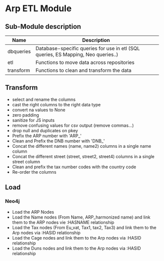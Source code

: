 # Arp ETL Module

## Sub-Module description

|Name|Description|
|---|---|
|dbqueries|Database-specific queries for use in etl (SQL queries, ES Mapping, Neo queries..)|
|etl|Functions to move data across repositories|
|transform|Functions to clean and transform the data|

## Transform
- select and rename the columns
- cast the right columns to the right data type
- convert na values to None
- zero padding
- sanitize for JS inputs
- remove confusing values for csv output (remove commas...)
- drop null and duplicates on pkey
- Prefix the ARP number with 'ARP_'
- Clean and Prefix the DNB number with 'DNB_'
- Concat the different names (name, name2) columns in a single name column
- Concat the different street (street, street2, street4) columns in a single street column
- Clean and prefix the tax number codes with the country code
- Re-order the columns

## Load
### Neo4j
- Load the ARP Nodes
- Load the Name nodes (From Name, ARP_harmonized name) and link them to the ARP nodes vie :HASNAME relationship
- Load the Tax nodes (From Eu_vat, Tax1, tax2, Tax3) and link them to the Arp nodes via :HASID relationship
- Load the Cage nodes and link them to the Arp nodes via :HASID relationship
- Load the Duns nodes and link them to the Arp nodes via :HASID relationship


